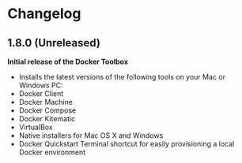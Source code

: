# Changelog

## 1.8.0 (Unreleased)

**Initial release of the Docker Toolbox**

- Installs the latest versions of the following tools on your Mac or Windows PC:
 - Docker Client
 - Docker Machine
 - Docker Compose
 - Docker Kitematic
 - VirtualBox
- Native installers for Mac OS X and Windows
- Docker Quickstart Terminal shortcut for easily provisioning a local Docker environment
